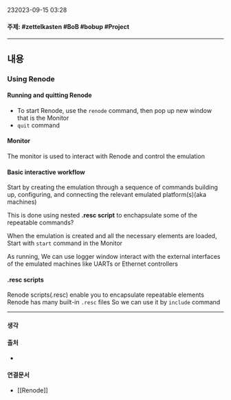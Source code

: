 232023-09-15 03:28
#### 주제: #zettelkasten #BoB #bobup #Project
---
## 내용
### Using Renode
#### Running and quitting Renode
* To start Renode, use the `renode` command, then pop up new window that is the Monitor
* `quit` command
#### Monitor
The monitor is used to interact with Renode and control the emulation

####  Basic interactive workflow
Start by creating the emulation through a sequence of commands building up, configuring, and connecting the relevant emulated platform(s)(aka machines)

This is done using nested **.resc script** to enchapsulate some of the repeatable commands?

When the emulation is created and all the necessary elements are loaded, Start with `start` command in the Monitor

As running,
We can use logger window
interact with the external interfaces of the emulated machines like UARTs or Ethernet controllers

#### .resc scripts
Renode scripts(.resc) enable you to encapsulate repeatable elements
Renode has many built-in `.resc` files
So we can use it by `include` command




---
#### 생각
> 

#### 출처
* 

#### 연결문서
- [[Renode]]
